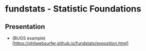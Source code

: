 # fundstats - Statistic Foundations

## Presentation

* (BUGS example)[https://philwebsurfer.github.io/fundstats/exposition.html]
